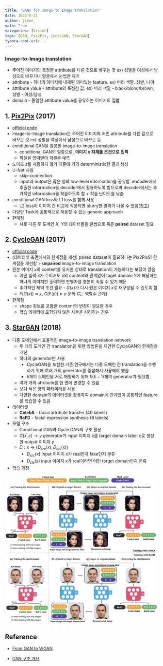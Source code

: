 ```yaml
---
title: "GANs for Image to Image translation"
date: 2023-8-21
author: jieun
math: True
categories: [Vision]
tags: [GAN, Pix2Pix, CycleGAN, StarGAN]
typora-root-url: ..
---
```


### Image-to-Image translation

- 주어진 이미지의 특정한 attribute를 다른 것으로 바꾸는 것 ex) 성별을 여성에서 남성으로 바꾸거나 얼굴에서 눈썹만 제거
- attribute - 하나의 이미지에 내재된 의미있는 feature. ex) 머리 색깔, 성별, 나이
- attribute value - attribute의 특정한 값. ex) 머리 색깔 - black/blond/brown, 성별 - 여성/남성
- domain - 동일한 attribute value를 공유하는 이미지의 집합

## 1. [Pix2Pix](https://arxiv.org/pdf/1611.07004.pdf) (2017)

- [official code](https://github.com/junyanz/pytorch-CycleGAN-and-pix2pix)
- Image-to-Image translation는 주어진 이미지의 어떤 attribute를 다른 값으로 바꾸는 것 ex) 성별을 여성에서 남성으로 바꾸는 등
- conditional GAN을 활용한 image-to-image translation
  - conditional GAN의 일종으로, **이미지 $x$ 자체를 조건으로 입력**
  - 픽셀을 입력받아 픽셀을 예측
- 노이즈 $z$를 사용하지 않기 때문에 거의 deterministic한 결과 생성
- U-Net 사용
  - skip-connection
  - input과 output은 많은 양의 low-level information을 공유함. encoder에서 추출한 information을 decoder에서 활용하도록 함으로써 decoder에서는 추가적인 information을 학습하도록 함 + 학습 난이도를 낮춤
- conditional GAN loss와 L1 loss를 함께 사용
  - L2 loss이 이미지 간 비교에 적용되면 blurry한 결과가 나올 수 있음([참고](https://velog.io/@sjinu/L2-norm-vs-L1-norm))
- 다양한 Task에 공통적으로 적용할 수 있는 generic approach
- 한계점
  - 서로 다른 두 도메인 $X$, $Y$의 데이터들을 한쌍으로 묶은 **paired** dataset 필요

## 2. [CycleGAN](https://arxiv.org/pdf/1703.10593.pdf) (2017)

- [official code](https://github.com/junyanz/pytorch-CycleGAN-and-pix2pix)
- (데이터셋 측면에서의 한계점을 개선) paired dataset이 필요하다는 Pix2Pix의 한계점을 개선함 > **unpaired** image-to-image translation
- 원본 이미지 $x$의 content를 유지한 상태로 translation이 가능하다는 보장이 없음
  - 어떤 입력 $x$가 주어져도 $x$의 content와 관계없이 taget domain $Y$에 해당하는 하나의 이미지만 출력하면 판별자를 충분히 속일 수 있기 때문 
  - 추가적인 제약 조건 필요 - $G(x)$가 다시 원본 이미지 $x$로 재구성될 수 있도록 함
  - $F(G(x)) \approx x$, $G(F(y)) \approx y$ ($F$와 $G$는 역함수 관계)
- 한계점
  - shape 정보를 포함한 content의 변경이 필요한 경우
  - 학습 데이터에 포함되지 않은 사물을 처리하는 경우

## 3. [StarGAN](https://openaccess.thecvf.com/content_cvpr_2018/papers/Choi_StarGAN_Unified_Generative_CVPR_2018_paper.pdf) (2018)

- 다중 도메인에서 효율적인 image-to-image translation network
  - 두 개의 도메인 간 translation을 위한 방법론을 제안한 CycleGAN의 한계점을 개선
  - 하나의 generator만 사용
    - CycleGAN을 포함한 기존 연구에서는 다중 도메인 간 translation을 수행하기 위해 여러 개의 generator를 중첩해서 사용해야 했음
    - $k$개의 도메인을 서로 매핑하기 위해 $k(k-1)$개의 generator가 필요함
  - 여러 개의 attribute를 한 번에 변경할 수 있음
  - 보다 적은 양의 파라미터를 사용
  - 다양한 domain의 데이터셋을 활용하여 domain에 관계없이 공통적인 feature를 학습할 수 있음
- 데이터셋
  - **CelebA** - facial attribute transfer (40 labels)
  - **RaFD** - facial expression synthesis (8 labels)
- 모델 구조
  - Conditional GAN과 Cycle GAN의 구조 활용
  - $G(x,c) \rightarrow y$ generator가 input 이미지 $x$를 target domain label $c$로 생성한 output 이미지 $y$
  - $D:x \rightarrow \{D_{src}(x), D_{cls}(x)\}$
    - $D_{src}(x)$ input 이미지 $x$가 real인지 fake인지 분류
    - $D_{cls}(x)$ input 이미지 $x$가 real이라면 어떤 target domain인지 분류
- 학습 과정

![](/assets/img/gan/stargan.png)

## Reference

- [From GAN to WGAN](https://lilianweng.github.io/posts/2017-08-20-gan/)

- [GAN 구조 개요](https://developers.google.com/machine-learning/gan/gan_structure?hl=ko)
